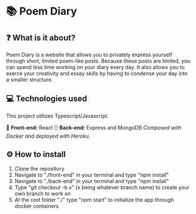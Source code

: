# :books: Poem Diary

## :question: What is it about?
Poem Diary is a website that allows you to privately express yourself through short, limited poem-like posts. Because these posts are limited, you can spend less time working on your diary every day. It also allows you to exerce your creativity and essay skills by having to condense your day into a smaller structure.

## :computer: Technologies used
This project utilizes Typescript/Javascript.

:page_with_curl: **Front-end:** React
:file_cabinet: **Back-end:** Express and MongoDB
*Composed with Docker and deployed with Heroku.*

## :gear: How to install
1. Clone the repository
2. Navigate to "./front-end" in your terminal and type "npm install"
3. Navigate to "./back-end" in your terminal and type "npm install"
4. Type "git checkout -b x" (x being whatever branch name) to create your own branch to work on
5. At the root folder "./" type "npm start" to initialize the app through docker containers
